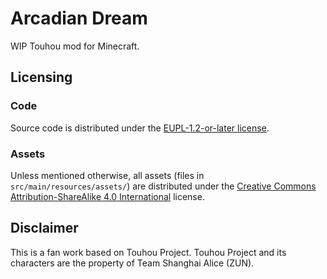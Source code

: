 # Arcadian Dream
WIP Touhou mod for Minecraft.

## Licensing

### Code
Source code is distributed under the [EUPL-1.2-or-later license](LICENSE).

### Assets
Unless mentioned otherwise, all assets (files in `src/main/resources/assets/`) are distributed under the [Creative Commons Attribution-ShareAlike 4.0 International](https://creativecommons.org/licenses/by-sa/4.0/) license.

## Disclaimer
This is a fan work based on Touhou Project. Touhou Project and its characters are the property of Team Shanghai Alice (ZUN).